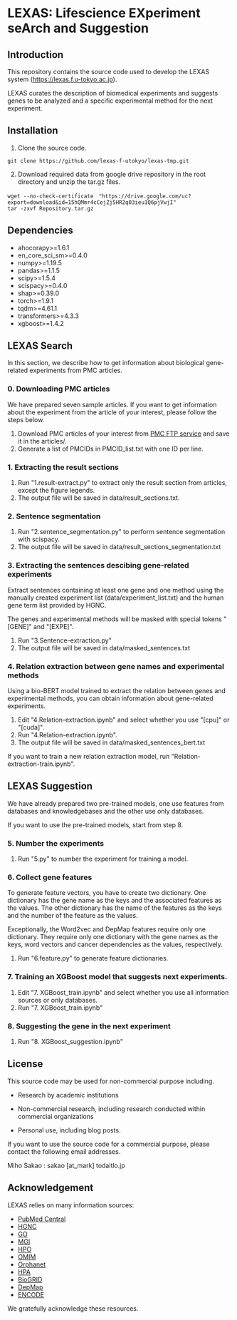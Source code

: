 # LEXAS: Lifescience EXperiment seArch and Suggestion

## Introduction

This repository contains the source code used to develop the LEXAS system (https://lexas.f.u-tokyo.ac.jp).

LEXAS curates the description of biomedical experiments and suggests genes
to be analyzed and a specific experimental method for the next experiment.



## Installation

1. Clone the source code.

```
git clone https://github.com/lexas-f-utokyo/lexas-tmp.git
```

2. Download required data from google drive repository in the root directory and unzip the tar.gz files.

```
wget --no-check-certificate　"https://drive.google.com/uc?export=download&id=15hQMmr4cCejZj5HR2q03ieu1Q6pjVwjI"
tar -zxvf Repository.tar.gz
```


## Dependencies
- ahocorapy>=1.6.1
- en_core_sci_sm>=0.4.0
- numpy>=1.19.5
- pandas>=1.1.5
- scipy>=1.5.4
- scispacy>=0.4.0
- shap>=0.39.0
- torch>=1.9.1
- tqdm>=4.61.1
- transformers>=4.3.3
- xgboost>=1.4.2

## LEXAS Search

In this section, we describe how to get information about biological gene-related experiments from PMC articles.

### 0. Downloading PMC articles

We have prepared seven sample articles.
If you want to get information about the experiment from the article of your interest, please follow the steps below.

1. Download PMC articles of your interest from [PMC FTP service](https://ftp.ncbi.nlm.nih.gov/pub/pmc/) and save it in the articles/.
2. Generate a list of PMCIDs in PMCID_list.txt with one ID per line.

### 1. Extracting the result sections

1. Run "1.result-extract.py" to extract only the result section from articles, except the figure legends.
2. The output file will be saved in data/result_sections.txt.

### 2. Sentence segmentation

1. Run "2.sentence_segmentation.py" to perform sentence segmentation with scispacy.
2. The output file will be saved in data/result_sections_segmentation.txt

### 3. Extracting the sentences descibing gene-related experiments

Extract sentences containing at least one gene and one method using
the manually created experiment list (data/experiment_list.txt) and the human gene term list provided by HGNC.

The genes and experimental methods will be masked with special tokens "[GENE]" and "[EXPE]".

1. Run "3.Sentence-extraction.py"
2. The output file will be saved in data/masked_sentences.txt

### 4. Relation extraction between gene names and experimental methods

Using a bio-BERT model trained to extract the relation between genes and experimental methods,
you can obtain information about gene-related experiments.

1. Edit "4.Relation-extraction.ipynb" and select whether you use "[cpu]" or "[cuda]".
2. Run "4.Relation-extraction.ipynb".
3. The output file will be saved in data/masked_sentences_bert.txt

If you want to train a new relation extraction model, run "Relation-extraction-train.ipynb".

## LEXAS Suggestion

We have already prepared two pre-trained models, one use features from databases and knowledgebases
and the other use only databases.

If you want to use the pre-trained models, start from step 8.

### 5. Number the experiments

1. Run "5.py" to number the experiment for training a model.

### 6. Collect gene features

To generate feature vectors, you have to create two dictionary.
One dictionary has the gene name as the keys and the associated features as the values. 
The other dictionary has the name of the features as the keys and the number of the feature as the values.

Exceptionally, the Word2vec and DepMap features require only one dictionary.
They require only one dictionary with the gene names as the keys,
word vectors and cancer dependencies as the values, respectively.

1. Run "6.feature.py" to generate feature dictionaries.

### 7. Training an XGBoost model that suggests next experiments.

1. Edit "7. XGBoost_train.ipynb" and select whether you use all information sources or only databases.
2. Run "7. XGBoost_train.ipynb"

### 8. Suggesting the gene in the next experiment

1. Run "8. XGBoost_suggestion.ipynb"

## License

This source code may be used for non-commercial purpose including. 

- Research by academic institutions

- Non-commercial research, including research conducted within commercial organizations

- Personal use, including blog posts.

If you want to use the source code for a commercial purpose, please contact the following email addresses.

Miho Sakao : sakao [at_mark] todaitlo.jp



## Acknowledgement

LEXAS relies on many information sources:

- [PubMed Central](https://www.ncbi.nlm.nih.gov/pmc/)
- [HGNC](https://www.genenames.org/)
- [GO](http://geneontology.org/)
- [MGI](http://www.informatics.jax.org/)
- [HPO](https://hpo.jax.org/app/)
- [OMIM](https://www.omim.org/)
- [Orphanet](https://www.orpha.net/)
- [HPA](https://www.proteinatlas.org/)
- [BioGRID](https://thebiogrid.org/)
- [DepMap](https://depmap.org/)
- [ENCODE](https://www.encodeproject.org/)

We gratefully acknowledge these resources.
